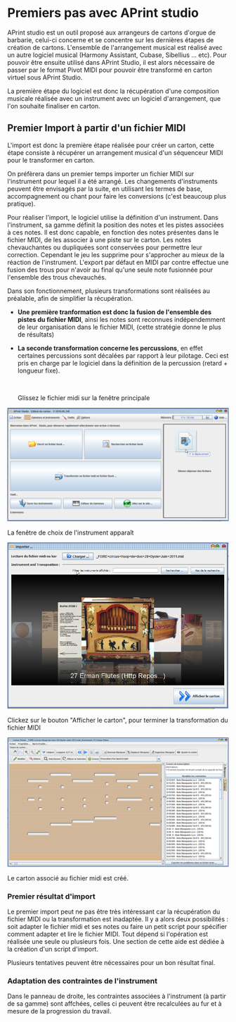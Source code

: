 
Premiers pas avec APrint studio
===============================

APrint studio est un outil proposé aux arrangeurs de cartons d'orgue de barbarie, celui-ci concerne et se concentre sur les dernières étapes de création de cartons. L'ensemble de l'arrangement musical est réalisé avec un autre logiciel musical (Harmony Assistant, Cubase, Sibellius ... etc). Pour pouvoir être ensuite utilisé dans APrint Studio, il est alors nécessaire de passer par le format Pivot MIDI pour pouvoir être transformé en carton virtuel sous APrint Studio.

La première étape du logiciel est donc la récupération d'une composition musicale réalisée avec un instrument avec un logiciel d'arrangement, que l'on souhaite finaliser en carton.


Premier Import à partir d'un fichier MIDI
-----------------------------------------

L'import est donc la première étape réalisée pour créer un carton, cette étape consiste à récupérer un arrangement musical d'un séquenceur MIDI pour le transformer en carton.

On préfèrera dans un premier temps importer un fichier MIDI sur l'instrument pour lequel il a été arrangé. Les changements d'instruments peuvent être envisagés par la suite, en utilisant les termes de base, accompagnement ou chant pour faire les conversions (c'est beaucoup plus pratique).

Pour réaliser l'import, le logiciel utilise la définition d'un instrument. Dans l'instrument, sa gamme définit la position des notes et les pistes associées à ces notes. Il est donc capable, en fonction des notes présentes dans le fichier MIDI, de les associer à une piste sur le carton. Les notes chevauchantes ou dupliquées sont conservées pour permettre leur correction. Cependant le jeu les supprime pour s'approcher au mieux de la réaction de l'instrument. L'export par défaut en MIDI par contre effectue une fusion des trous pour n'avoir au final qu'une seule note fusionnée pour l'ensemble des trous chevauchés.

Dans son fonctionnement, plusieurs transformations sont réalisées au préalable, afin de simplifier la récupération.

-   **Une première tranformation est donc la fusion de l'ensemble des pistes du fichier MIDI**, ainsi les notes sont reconnues indépendemment de leur organisation dans le fichier MIDI, (cette stratégie donne le plus de résultats)

-   **La seconde transformation concerne les percussions**, en effet certaines percussions sont décalées par rapport à leur pilotage. Ceci est pris en charge par le logiciel dans la définition de la percussion (retard + longueur fixe).

    ​

    Glissez le fichier midi sur la fenêtre principale

![](pp1.png)

La fenêtre de choix de l'instrument apparaît

![](pp2.png)

Clickez sur le bouton "Afficher le carton", pour terminer la transformation du fichier MIDI

![](pp3.png)

Le carton associé au fichier midi est créé.



### Premier résultat d'import

Le premier import peut ne pas être très intéressant car la récupération du fichier MIDI ou la transformation est inadaptée. Il y a alors deux possibilités : soit adapter le fichier midi et ses notes ou faire un petit script pour spécifier comment adapter et lire le fichier MIDI. Tout dépend si l'opération est réalisée une seule ou plusieurs fois. Une section de cette aide est dédiée à la création d'un script d'import.

Plusieurs tentatives peuvent être nécessaires pour un bon résultat final.

### Adaptation des contraintes de l'instrument

Dans le panneau de droite, les contraintes associées à l'instrument (à partir de sa gamme) sont affchées, celles ci peuvent être recalculées au fur et à mesure de la progression du travail.
